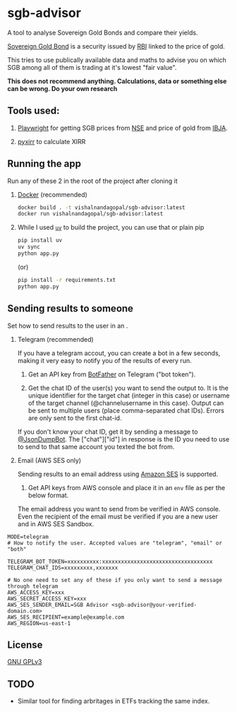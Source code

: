 # sgb-advisor

A tool to analyse Sovereign Gold Bonds and compare their yields.

[Sovereign Gold Bond](https://www.rbi.org.in/commonman/English/Scripts/FAQs.aspx?Id=1658) is a security issued by [RBI](https://rbi.org.in) linked to the price of gold.

This tries to use publically available data and maths to advise you on which SGB among all of them is trading at it's lowest "fair value".

**This does not recommend anything. Calculations, data or something else can be wrong. Do your own research**

## Tools used:

1. [Playwright](https://playwright.dev/python/) for getting SGB prices from [NSE](https://www.nseindia.com/market-data/sovereign-gold-bond) and price of gold from [IBJA](https://www.ibja.co/).

2. [pyxirr](https://github.com/Anexen/pyxirr) to calculate XIRR

## Running the app

Run any of these 2 in the root of the project after cloning it

1. [Docker](https://www.docker.com/products/docker-desktop/) (recommended)

    ```sh
    docker build . -t vishalnandagopal/sgb-advisor:latest
    docker run vishalnandagopal/sgb-advisor:latest
    ```

2. While I used [`uv`](https://github.com/astral-sh/uv) to build the project, you can use that or plain pip

    ```sh
    pip install uv
    uv sync
    python app.py
    ```

    (or)

    ```sh
    pip install -r requirements.txt
    python app.py
    ```

## Sending results to someone

Set how to send results to the user in an .

1.  Telegram (recommended)

    If you have a telegram accout, you can create a bot in a few seconds, making it very easy to notify you of the results of every run.

    1. Get an API key from [BotFather](https://t.me/BotFather) on Telegram ("bot token").

    2. Get the chat ID of the user(s) you want to send the output to. It is the unique identifier for the target chat (integer in this case) or username of the target channel (@channelusername in this case). Output can be sent to multiple users (place comma-separated chat IDs). Errors are only sent to the first chat-id.

    If you don't know your chat ID, get it by sending a message to [@JsonDumpBot](https://t.me/JsonDumpBot). The ["chat"]["id"] in response is the ID you need to use to send to that same account you texted the bot from.

2.  Email (AWS SES only)

    Sending results to an email address using [Amazon SES](https://aws.amazon.com/ses/) is supported.

    1. Get API keys from AWS console and place it in an `env` file as per the below format.

    The email address you want to send from be verified in AWS console. Even the recipient of the email must be verified if you are a new user and in AWS SES Sandbox.

```env
MODE=telegram
# How to notify the user. Accepted values are "telegram", "email" or "both"

TELEGRAM_BOT_TOKEN=xxxxxxxxxx:xxxxxxxxxxxxxxxxxxxxxxxxxxxxxxxxxxx
TELEGRAM_CHAT_IDS=xxxxxxxxx,xxxxxxx

# No one need to set any of these if you only want to send a message through telegram
AWS_ACCESS_KEY=xxx
AWS_SECRET_ACCESS_KEY=xxx
AWS_SES_SENDER_EMAIL=SGB Advisor <sgb-advisor@your-verified-domain.com>
AWS_SES_RECIPIENT=example@example.com
AWS_REGION=us-east-1
```

## License

[GNU GPLv3](./LICENSE)

## TODO

-   Similar tool for finding arbritages in ETFs tracking the same index.
